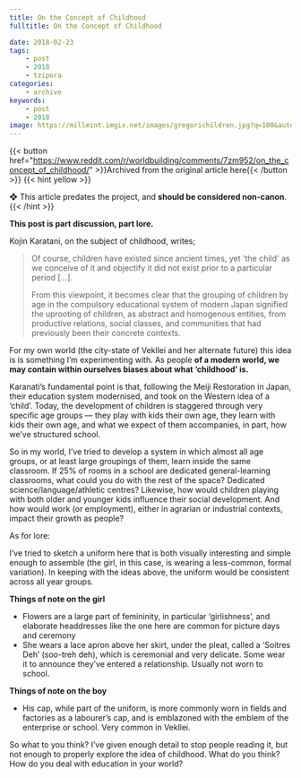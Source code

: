 ```yaml
---
title: On the Concept of Childhood
fulltitle: On the Concept of Childhood

date: 2018-02-23
tags:
    - post
    - 2018
    - tzipora
categories:
    - archive
keywords:
    - post
    - 2018
image: https://millmint.imgix.net/images/gregorichildren.jpg?q=100&auto=format
---
```

{{< button href="https://www.reddit.com/r/worldbuilding/comments/7zm952/on_the_concept_of_childhood/" >}}Archived from the original article here{{< /button >}}
{{< hint yellow >}}

❖ This article predates the project, and **should be considered non-canon**.
{{< /hint >}}

**This post is part discussion, part lore.**

Kojin Karatani, on the subject of childhood, writes;

>Of course, children have existed since ancient times, yet 'the child' as we conceive of it and objectify it did not exist prior to a particular period \[...\].
>
>From this viewpoint, it becomes clear that the grouping of children by age in the compulsory educational system of modern Japan signified the uprooting of children, as abstract and homogenous entities, from productive relations, social classes, and communities that had previously been their concrete contexts.

For my own world (the city-state of Vekllei and her alternate future) this idea is is something I’m experimenting with. As people **of a modern world, we may contain within ourselves biases about what ‘childhood’ is.**

Karanati’s fundamental point is that, following the Meiji Restoration in Japan, their education system modernised, and took on the Western idea of a ‘child’. Today, the development of children is staggered through very specific age groups  —  they play with kids their own age, they learn with kids their own age, and what we expect of them accompanies, in part, how we’ve structured school.

So in my world, I’ve tried to develop a system in which almost all age groups, or at least large groupings of them, learn inside the same classroom. If 25% of rooms in a school are dedicated general-learning classrooms, what could you do with the rest of the space? Dedicated science/language/athletic centres? Likewise, how would children playing with both older and younger kids influence their social development. And how would work (or employment), either in agrarian or industrial contexts, impact their growth as people?

As for lore:

I’ve tried to sketch a uniform here that is both visually interesting and simple enough to assemble (the girl, in this case, is wearing a less-common, formal variation). In keeping with the ideas above, the uniform would be consistent across all year groups.

**Things of note on the girl**

* Flowers are a large part of femininity, in particular ‘girlishness’, and elaborate headdresses like the one here are common for picture days and ceremony
* She wears a lace apron above her skirt, under the pleat, called a ‘Soitres Deh’ (soo-treh deh), which is ceremonial and very delicate. Some wear it to announce they’ve entered a relationship. Usually not worn to school.

**Things of note on the boy**

* His cap, while part of the uniform, is more commonly worn in fields and factories as a labourer’s cap, and is emblazoned with the emblem of the enterprise or school. Very common in Vekllei.

So what to you think? I’ve given enough detail to stop people reading it, but not enough to properly explore the idea of childhood. What do you think? How do you deal with education in your world?
